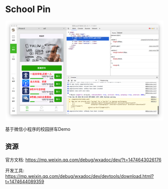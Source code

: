 # School Pin

![](./doc/main.png)

基于微信小程序的校园拼车Demo


## 资源


官方文档: https://mp.weixin.qq.com/debug/wxadoc/dev/?t=1474643026176

开发工具: https://mp.weixin.qq.com/debug/wxadoc/dev/devtools/download.html?t=1474644089359

